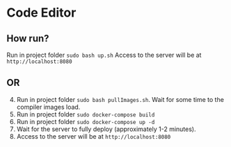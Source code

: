 # Code Editor
## How run?

Run in project folder `sudo bash up.sh`
Access to the server will be at `http://localhost:8080`

## OR

4. Run in project folder `sudo bash pullImages.sh`. Wait for some time to the compiler images load.
5. Run in project folder `sudo docker-compose build`
6. Run in project folder `sudo docker-compose up -d`
7. Wait for the server to fully deploy (approximately 1-2 minutes).
8. Access to the server will be at `http://localhost:8080`
